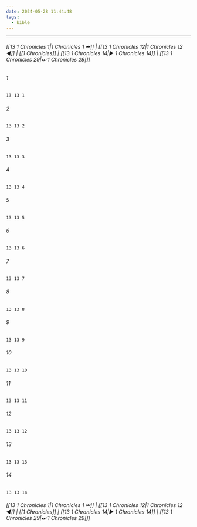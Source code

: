 ```yaml
---
date: 2024-05-28 11:44:48
tags:
  - bible
---
```

___

###### [[13 1 Chronicles 1|1 Chronicles 1 ⏮]] | [[13 1 Chronicles 12|1 Chronicles 12 ◀]] | [[1 Chronicles]] | [[13 1 Chronicles 14|▶ 1 Chronicles 14]] | [[13 1 Chronicles 29|⏭ 1 Chronicles 29|]]

###### 1
``` verse
13 13 1 
```
###### 2
``` verse
13 13 2 
```
###### 3
``` verse
13 13 3 
```
###### 4
``` verse
13 13 4 
```
###### 5
``` verse
13 13 5 
```
###### 6
``` verse
13 13 6 
```
###### 7
``` verse
13 13 7 
```
###### 8
``` verse
13 13 8 
```
###### 9
``` verse
13 13 9 
```
###### 10
``` verse
13 13 10 
```
###### 11
``` verse
13 13 11 
```
###### 12
``` verse
13 13 12 
```
###### 13
``` verse
13 13 13 
```
###### 14
``` verse
13 13 14 
```

###### [[13 1 Chronicles 1|1 Chronicles 1 ⏮]] | [[13 1 Chronicles 12|1 Chronicles 12 ◀]] | [[1 Chronicles]] | [[13 1 Chronicles 14|▶ 1 Chronicles 14]] | [[13 1 Chronicles 29|⏭ 1 Chronicles 29|]]

